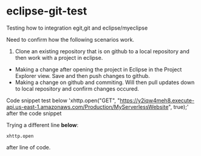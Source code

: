 # eclipse-git-test
Testing how to integration egit,git and eclipse/myeclipse

Need to confirm how the following scenarios work.
1.  Clone an existing repository that is on github to a local repository and then work with a project in eclipse.
* Making a change after opening the project in Eclipse in the Project Explorer view.  Save and then push changes to github.
* Making a change on github and commiting.  Will then pull updates down to local repository and confirm changes occured.

Code snippet test below
    'xhttp.open("GET", "https://y2iqw4meh8.execute-api.us-east-1.amazonaws.com/Production/MyServerlessWebsite", true);'
after the code snippet

Trying a different line **below**:

    xhttp.open
    
after line of code.
